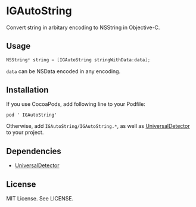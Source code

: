 # IGAutoString

Convert string in arbitary encoding to NSString in Objective-C. 

## Usage

```objective-c
NSString* string = [IGAutoString stringWithData:data];
```

```data``` can be NSData encoded in any encoding.

## Installation

If you use CocoaPods, add following line to your Podfile:

```
pod ' IGAutoString'
```

Otherwise, add ```IGAutoString/IGAutoString.*```, as well as [UniversalDetector](https://github.com/siuying/UniversalDetector) to your project.

## Dependencies

- [UniversalDetector](https://github.com/siuying/UniversalDetector)

## License

MIT License. See LICENSE.

